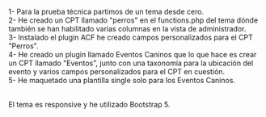 1- Para la prueba técnica partimos de un tema desde cero.<br>
2- He creado un CPT llamado "perros" en el functions.php del tema dónde también se han habilitado varias columnas
en la vista de administrador.<br>
3- Instalado el plugin ACF he creado campos personalizados para el CPT "Perros".<br>
4- He creado un plugin llamado Eventos Caninos que lo que hace es crear un CPT llamado "Eventos", junto con una taxonomía para la ubicación del evento
y varios campos personalizados para el CPT en cuestión.<br>
5- He maquetado una plantilla single solo para los Eventos Caninos.<br><br>

El tema es responsive y he utilizado Bootstrap 5.<br>
